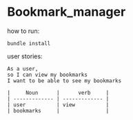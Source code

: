 # Bookmark_manager


how to run:
```
bundle install 
```



user stories: 
```
As a user, 
so I can view my bookmarks 
I want to be able to see my bookmarks

|     Noun      |      verb     |
| ------------- | ------------- |
| user          | view          |
| bookmarks     |               |
